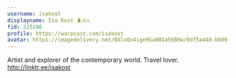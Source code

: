 ```yaml
---
username: isakost
displayname: Isa Kost 🪲🫁💀
fid: 325198
profile: https://warpcast.com/isakost
avatar: https://imagedelivery.net/BXluQx4ige9GuW0Ia56BHw/0df5a448-b600-4e57-f317-dc3a275a5100/original
---
```

Artist and explorer of the contemporary world. Travel lover. http://linktr.ee/isakost  
